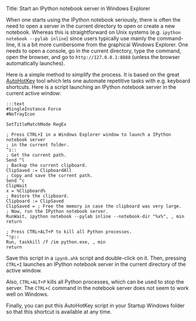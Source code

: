 Title: Start an IPython notebook server in Windows Explorer

When one starts using the IPython notebook seriously, there is often the need to open a server in the current directory to open or create a new notebook. Whereas this is straightforward on Unix systems (e.g. `ipython notebook --pylab inline`) since users typically use mainly the command-line, it is a bit more cumbersome from the graphical Windows Explorer. One needs to open a console, go in the current directory, type the command, open the browser, and go to `http://127.0.0.1:8888` (unless the browser automatically launches).

Here is a simple method to simplify the process. It is based on the great [AutoHotKey](http://www.autohotkey.com/) tool which lets one automate repetitive tasks with e.g. keyboard shortcuts. Here is a script launching an IPython notebook server in the current active window:

	:::text
    #SingleInstance Force
    #NoTrayIcon

    SetTitleMatchMode RegEx

    ; Press CTRL+I in a Windows Explorer window to launch a IPython notebook server
    ; in the current folder.
    ^i::
    ; Get the current path.
    Send ^l
    ; Backup the current clipboard.
    ClipSaved := ClipboardAll
    ; Copy and save the current path.
    Send ^c
    ClipWait
    x = %Clipboard%
    ; Restore the clipboard.
    Clipboard := ClipSaved
    ClipSaved = ; Free the memory in case the clipboard was very large.
    ; Now, run the IPython notebook server.
    RunWait, ipython notebook --pylab inline --notebook-dir "%x%", , min
    return

    ; Press CTRL+ALT+P to kill all Python processes.
    ^!p::
    Run, taskkill /f /im python.exe, , min
    return

Save this script in a `ipynb.ahk` script and double-click on it. Then, pressing `CTRL+I` launches an IPython notebook server in the current directory of the active window.

Also, `CTRL+ALT+P` kills all Python processes, which can be used to stop the server. The `CTRL+C` command in the notebook server does not seem to work well on Windows.

Finally, you can put this AutoHotKey script in your Startup Windows folder so that this shortcut is available at any time.
